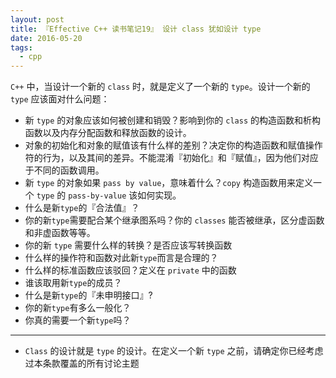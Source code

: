```yaml
---
layout: post
title: 『Effective C++ 读书笔记19』 设计 class 犹如设计 type
date: 2016-05-20
tags:
  - cpp
---
```


`C++` 中，当设计一个新的 `class` 时，就是定义了一个新的 `type`。设计一个新的`type` 应该面对什么问题：

-	新 `type` 的对象应该如何被创建和销毁？影响到你的 `class` 的构造函数和析构函数以及内存分配函数和释放函数的设计。
-	对象的初始化和对象的赋值该有什么样的差别？决定你的构造函数和赋值操作符的行为，以及其间的差异。不能混淆『初始化』和『赋值』，因为他们对应于不同的函数调用。
-	新 `type` 的对象如果 `pass by value`，意味着什么？`copy` 构造函数用来定义一个 `type` 的 `pass-by-value` 该如何实现。
-	什么是新`type`的『合法值』？
-	你的新`type`需要配合某个继承图系吗？你的 `classes` 能否被继承，区分虚函数和非虚函数等等。
-	你的新 `type` 需要什么样的转换？是否应该写转换函数
-	什么样的操作符和函数对此新`type`而言是合理的？
-	什么样的标准函数应该驳回？定义在 `private` 中的函数
-	谁该取用新`type`的成员？
-	什么是新`type`的『未申明接口』?
-	你的新`type`有多么一般化？
-	你真的需要一个新`type`吗？

---

-  `Class` 的设计就是 `type` 的设计。在定义一个新 `type` 之前，请确定你已经考虑过本条款覆盖的所有讨论主题
